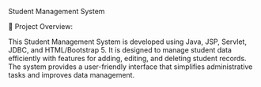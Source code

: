 Student Management System

🚀 Project Overview:

This Student Management System is developed using Java, JSP, Servlet, JDBC, and HTML/Bootstrap 5. 
It is designed to manage student data efficiently with features for adding, editing, and deleting student records.
The system provides a user-friendly interface that simplifies administrative tasks and improves data management.
